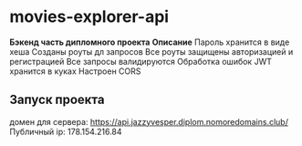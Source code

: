 # movies-explorer-api
**Бэкенд часть дипломного проекта**
**Описание** 
Пароль хранится в виде хеша
Созданы роуты дл запросов
Все роуты защищены авторизацией и регистрацией
Все запросы валидируются
Обработка ошибок
JWT хранится в куках
Настроен CORS

## Запуск проекта

домен для сервера: https://api.jazzyvesper.diplom.nomoredomains.club/
Публичный ip: 178.154.216.84


